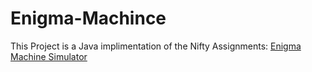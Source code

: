 # Enigma-Machince
This Project is a Java implimentation of the Nifty Assignments: [Enigma Machine Simulator](http://nifty.stanford.edu/2023/roberts-rembold-enigma/)
